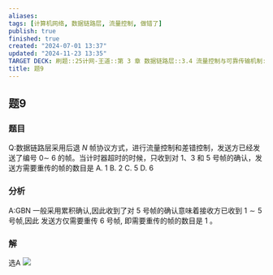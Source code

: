 ```yaml
---
aliases: 
tags: [计算机网络, 数据链路层, 流量控制, 做错了]
publish: true
finished: true
created: "2024-07-01 13:37"
updated: "2024-11-23 13:35"
TARGET DECK: 刷题::25计网-王道::第 3 章 数据链路层::3.4 流量控制与可靠传输机制::题9
title: 题9
---
```

## 题9
### 题目
Q:数据链路层采用后退 $N$ 帧协议方式，进行流量控制和差错控制，发送方已经发送了编号 $0 \sim$ 6 的帧。当计时器超时的时候，只收到对 1、3 和 5 号帧的确认，发送方需要重传的帧的数目是
A. 1 
B. 2 
C. 5 
D. 6
### 分析
A:GBN 一般采用累积确认,因此收到了对 5 号帧的确认意味着接收方已收到 $1 \sim  5$ 号帧,因此 发送方仅需要重传 6 号帧, 即需要重传的帧的数目是 1 。
### 解
选A
![](https://img.hwenyi.tech/202407121046471.webp)
